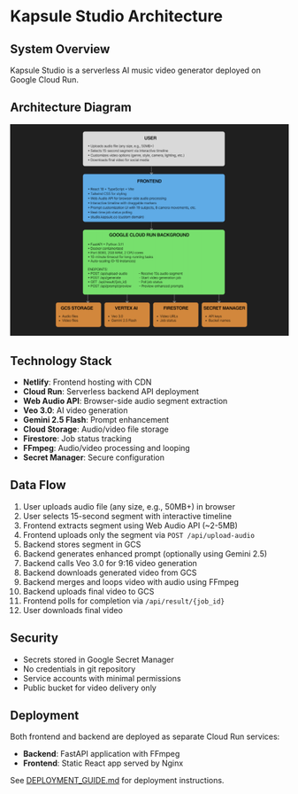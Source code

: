 # Kapsule Studio Architecture

## System Overview

Kapsule Studio is a serverless AI music video generator deployed on Google Cloud Run.

## Architecture Diagram


![Architecture Diagram](https://raw.githubusercontent.com/jtadiar/kapsule-studio/main/architecture-diagram.png)


## Technology Stack

- **Netlify**: Frontend hosting with CDN
- **Cloud Run**: Serverless backend API deployment
- **Web Audio API**: Browser-side audio segment extraction
- **Veo 3.0**: AI video generation
- **Gemini 2.5 Flash**: Prompt enhancement
- **Cloud Storage**: Audio/video file storage
- **Firestore**: Job status tracking
- **FFmpeg**: Audio/video processing and looping
- **Secret Manager**: Secure configuration

## Data Flow

1. User uploads audio file (any size, e.g., 50MB+) in browser
2. User selects 15-second segment with interactive timeline
3. Frontend extracts segment using Web Audio API (~2-5MB)
4. Frontend uploads only the segment via `POST /api/upload-audio`
5. Backend stores segment in GCS
6. Backend generates enhanced prompt (optionally using Gemini 2.5)
7. Backend calls Veo 3.0 for 9:16 video generation
8. Backend downloads generated video from GCS
9. Backend merges and loops video with audio using FFmpeg
10. Backend uploads final video to GCS
11. Frontend polls for completion via `/api/result/{job_id}`
12. User downloads final video

## Security

- Secrets stored in Google Secret Manager
- No credentials in git repository
- Service accounts with minimal permissions
- Public bucket for video delivery only

## Deployment

Both frontend and backend are deployed as separate Cloud Run services:
- **Backend**: FastAPI application with FFmpeg
- **Frontend**: Static React app served by Nginx

See [DEPLOYMENT_GUIDE.md](DEPLOYMENT_GUIDE.md) for deployment instructions.
